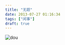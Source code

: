 ```yaml
---
title: "无题"
date: 2013-07-27 01:16:34
tags: ["闲事"]
draft: true
---
```


![dou](https://live.staticflickr.com/65535/49296488637_7d49be923d_o.jpg)
